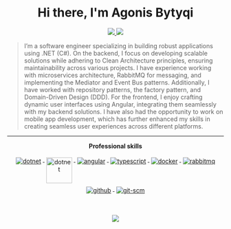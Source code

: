 <h1 align="center">Hi there, I'm Agonis Bytyqi</h1>

<p align="center"> 

  <a href="https://github.com/agonisbytyqi" alt="agonis's github">
    <img src="https://img.shields.io/badge/-@agonisbytyqi-%23181717?style=flat-square&logo=github" />
  </a>
  <a href="https://www.linkedin.com/in/agonis-bytyqi-62945419b" alt="agonis's linkedin">
    <img src="https://img.shields.io/badge/-agonis%20bytyqi-blue?style=flat-square&logo=Linkedin&logoColor=white" />
  </a>

</p>



> I’m a software engineer specializing in building robust applications using .NET (C#). On the backend, I focus on developing scalable solutions while adhering to Clean Architecture principles, ensuring maintainability across various projects. I have experience working with microservices architecture, RabbitMQ for messaging, and implementing the Mediator and Event Bus patterns. Additionally, I have worked with repository patterns, the factory pattern, and Domain-Driven Design (DDD). For the frontend, I enjoy crafting dynamic user interfaces using Angular, integrating them seamlessly with my backend solutions. I have also had the opportunity to work on mobile app development, which has further enhanced my skills in creating seamless user experiences across different platforms. 


---

<p align="center"> 
 <strong>
  Professional skills
  </strong>
</p>

<p align="center">
  <a href="https://dotnet.microsoft.com/">
    <img src="https://www.vectorlogo.zone/logos/dotnet/dotnet-ar21.svg" alt="dotnet" style="vertical-align:top; margin:4px;">
  </a>
  <a href="https://dotnet.microsoft.com/">
    <img src="https://upload.wikimedia.org/wikipedia/commons/e/ee/.NET_Core_Logo.svg" height="60px" alt="dotnet" style="vertical-align:top; margin:4px;">
  </a>
  <a href="https://angular.io">
    <img src="https://www.vectorlogo.zone/logos/angular/angular-ar21.svg" alt="angular" style="vertical-align:top; margin:4px;">
  </a>
  <a href="">
    <img src="https://www.vectorlogo.zone/logos/typescriptlang/typescriptlang-ar21.svg" alt="typescript" style="vertical-align:top; margin:4px;">
  </a>  
  <a href="https://hub.docker.com/">
    <img src="https://www.vectorlogo.zone/logos/docker/docker-ar21.svg" alt="docker" style="vertical-align:top; margin:4px">
  </a>
   <a href="https://www.rabbitmq.com">
    <img src="https://www.vectorlogo.zone/logos/rabbitmq/rabbitmq-ar21.svg" alt="rabbitmq" style="vertical-align:top; margin:4px">
  </a>
  <a href="https://www.github.com">
    <img src="https://www.vectorlogo.zone/logos/github/github-ar21.svg" alt="github" style="vertical-align:top; margin:4px">
  </a>
  <a href="https://www.git.com">
    <img src="https://www.vectorlogo.zone/logos/git-scm/git-scm-ar21.svg" alt="git-scm" style="vertical-align:top; margin:4px">
  </a>
</p>
<br/>

<p align="center">
  <a href="#" alt="mukesh's github stats"><img src="https://github-readme-stats.vercel.app/api?username=agonisbytyqi" /></a>
</p>
